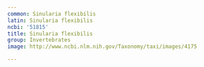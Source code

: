 ```yaml
---
common: Sinularia flexibilis
latin: Sinularia flexibilis
ncbi: '51815'
title: Sinularia flexibilis
group: Invertebrates
image: http://www.ncbi.nlm.nih.gov/Taxonomy/taxi/images/4175

---
```


